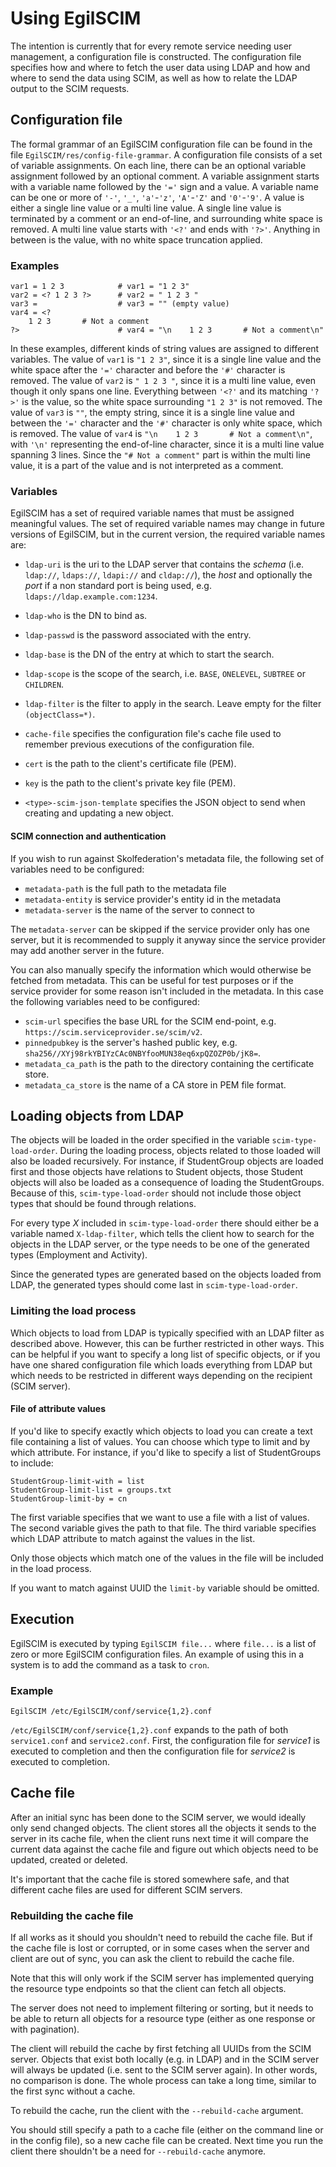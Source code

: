 # Using EgilSCIM

The intention is currently that for every remote service needing
user management, a configuration file is constructed. The
configuration file specifies how and where to fetch the user data
using LDAP and how and where to send the data using SCIM, as well as
how to relate the LDAP output to the SCIM requests.

## Configuration file

The formal grammar of an EgilSCIM configuration file can be found in
the file `EgilSCIM/res/config-file-grammar`. A configuration file
consists of a set of variable assignments. On each line, there can be
an optional variable assignment followed by an optional comment. A
variable assignment starts with a variable name followed by the `'='`
sign and a value. A variable name can be one or more of `'-'`, `'_'`,
`'a'`-`'z'`, `'A'`-`'Z'` and `'0'`-`'9'`. A value is either a single
line value or a multi line value. A single line value is terminated
by a comment or an end-of-line, and surrounding white space is
removed. A multi line value starts with `'<?'` and ends with `'?>'`.
Anything in between is the value, with no white space truncation
applied.

### Examples

```
var1 = 1 2 3            # var1 = "1 2 3"
var2 = <? 1 2 3 ?>      # var2 = " 1 2 3 "
var3 =                  # var3 = "" (empty value)
var4 = <?
    1 2 3       # Not a comment
?>                      # var4 = "\n    1 2 3       # Not a comment\n"
```

In these examples, different kinds of string values are assigned to
different variables. The value of `var1` is `"1 2 3"`, since it is a
single line value and the white space after the `'='` character and
before the `'#'` character is removed. The value of `var2` is
`" 1 2 3 "`, since it is a multi line value, even though it only
spans one line. Everything between `'<?'` and its matching `'?>'` is
the value, so the white space surrounding `"1 2 3"` is not removed.
The value of `var3` is `""`, the empty string, since it is a single
line value and between the `'='` character and the `'#'` character is
only white space, which is removed. The value of `var4` is
`"\n    1 2 3       # Not a comment\n"`, with `'\n'` representing the
end-of-line character, since it is a multi line value spanning 3
lines. Since the `"# Not a comment"` part is within the multi line
value, it is a part of the value and is not interpreted as a comment.

### Variables

EgilSCIM has a set of required variable names that must be assigned
meaningful values. The set of required variable names may change in
future versions of EgilSCIM, but in the current version, the
required variable names are:

* `ldap-uri` is the uri to the LDAP server that contains the _schema_
  (i.e. `ldap://`, `ldaps://`, `ldapi://` and `cldap://`), the _host_
  and optionally the _port_ if a non standard port is being used,
  e.g. `ldaps://ldap.example.com:1234`.
* `ldap-who` is the DN to bind as.
* `ldap-passwd` is the password associated with the entry.
* `ldap-base` is the DN of the entry at which to start the search.
* `ldap-scope` is the scope of the search, i.e. `BASE`, `ONELEVEL`,
  `SUBTREE` or `CHILDREN`.


* `ldap-filter` is the filter to apply in the search. Leave empty for
  the filter `(objectClass=*)`.

* `cache-file` specifies the configuration file's cache file used to
  remember previous executions of the configuration file.
* `cert` is the path to the client's certificate file (PEM).
* `key` is the path to the client's private key file (PEM).
* `<type>-scim-json-template` specifies the JSON object to send when creating and
    updating a new object.
    

#### SCIM connection and authentication
If you wish to run against Skolfederation's metadata file, the following
set of variables need to be configured:

* `metadata-path` is the full path to the metadata file
* `metadata-entity` is service provider's entity id in the metadata
* `metadata-server` is the name of the server to connect to

The `metadata-server` can be skipped if the service provider only has one server,
but it is recommended to supply it anyway since the service provider may add
another server in the future.

You can also manually specify the information which would otherwise be
fetched from metadata. This can be useful for test purposes or if the
service provider for some reason isn't included in the metadata. In this case
the following variables need to be configured:

* `scim-url` specifies the base URL for the SCIM end-point, e.g. `https://scim.serviceprovider.se/scim/v2`.
* `pinnedpubkey` is the server's hashed public key, e.g.
  `sha256//XYj98rkYBIYzCAc0NBYfooMUN38eq6xpQZOZP0b/jK8=`.
* `metadata_ca_path` is the path to the directory containing the certificate store.
* `metadata_ca_store` is the name of a CA store in PEM file format.

## Loading objects from LDAP

The objects will be loaded in the order specified in the variable `scim-type-load-order`.
During the loading process, objects related to those loaded will also be loaded recursively.
For instance, if StudentGroup objects are loaded first and those objects have relations to
Student objects, those Student objects will also be loaded as a consequence of loading the
StudentGroups. Because of this, `scim-type-load-order` should not include those object
types that should be found through relations.

For every type _X_ included in `scim-type-load-order` there should either be a variable named
`X-ldap-filter`, which tells the client how to search for the objects in the LDAP server, or
the type needs to be one of the generated types (Employment and Activity).

Since the generated types are generated based on the objects loaded from LDAP, the generated
types should come last in `scim-type-load-order`.

### Limiting the load process

Which objects to load from LDAP is typically specified with an LDAP filter as described above.
However, this can be further restricted in other ways. This can be helpful if you want to
specify a long list of specific objects, or if you have one shared configuration file which loads
everything from LDAP but which needs to be restricted in different ways depending on the recipient
(SCIM server).

#### File of attribute values

If you'd like to specify exactly which objects to load you can create a text file containing
a list of values. You can choose which type to limit and by which attribute. For instance, if
you'd like to specify a list of StudentGroups to include:

```
StudentGroup-limit-with = list
StudentGroup-limit-list = groups.txt
StudentGroup-limit-by = cn
```

The first variable specifies that we want to use a file with a list of values. The second variable
gives the path to that file. The third variable specifies which LDAP attribute to match against
the values in the list.

Only those objects which match one of the values in the file will be included in the load process.

If you want to match against UUID the `limit-by` variable should be omitted.

## Execution

EgilSCIM is executed by typing `EgilSCIM file...` where `file...`
is a list of zero or more EgilSCIM configuration files. An example
of using this in a system is to add the command as a task to `cron`.

### Example

```
EgilSCIM /etc/EgilSCIM/conf/service{1,2}.conf
```

`/etc/EgilSCIM/conf/service{1,2}.conf` expands to the path of both
`service1.conf` and `service2.conf`. First, the configuration file
for *service1* is executed to completion and then the configuration
file for *service2* is executed to completion.

## Cache file

After an initial sync has been done to the SCIM server, we would ideally
only send changed objects. The client stores all the objects it sends to
the server in its cache file, when the client runs next time it will compare
the current data against the cache file and figure out which objects need
to be updated, created or deleted.

It's important that the cache file is stored somewhere safe, and that
different cache files are used for different SCIM servers.

### Rebuilding the cache file

If all works as it should you shouldn't need to rebuild the cache file.
But if the cache file is lost or corrupted, or in some cases when the
server and client are out of sync, you can ask the client to rebuild
the cache file.

Note that this will only work if the SCIM server has implemented querying
the resource type endpoints so that the client can fetch all objects.

The server does not need to implement filtering or sorting, but it needs
to be able to return all objects for a resource type (either as one response
or with pagination).

The client will rebuild the cache by first fetching all UUIDs from the SCIM
server. Objects that exist both locally (e.g. in LDAP) and in the SCIM server
will always be updated (i.e. sent to the SCIM server again). In other words,
no comparison is done. The whole process can take a long time, similar to the
first sync without a cache.

To rebuild the cache, run the client with the `--rebuild-cache` argument.

You should still specify a path to a cache file (either on the command line
or in the config file), so a new cache file can be created. Next time you
run the client there shouldn't be a need for `--rebuild-cache` anymore.
